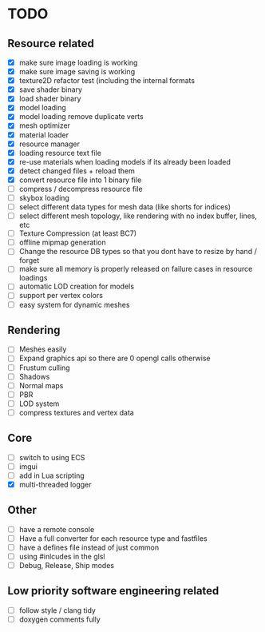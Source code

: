 # TODO

## Resource related
- [x] make sure image loading is working
- [x] make sure image saving is working
- [x] texture2D refactor test (including the internal formats
- [x] save shader binary
- [x] load shader binary
- [x] model loading
- [x] model loading remove duplicate verts
- [x] mesh optimizer
- [x] material loader
- [x] resource manager
- [x] loading resource text file
- [x] re-use materials when loading models if its already been loaded
- [x] detect changed files + reload them
- [x] convert resource file into 1 binary file
- [ ] compress / decompress resource file
- [ ] skybox loading
- [ ] select different data types for mesh data (like shorts for indices)
- [ ] select different mesh topology, like rendering with no index buffer, lines, etc
- [ ] Texture Compression (at least BC7)
- [ ] offline mipmap generation
- [ ] Change the resource DB types so that you dont have to resize by hand / forget
- [ ] make sure all memory is properly released on failure cases in resource loadings
- [ ] automatic LOD creation for models
- [ ] support per vertex colors
- [ ] easy system for dynamic meshes

## Rendering
- [ ] Meshes easily
- [ ] Expand graphics api so there are 0 opengl calls otherwise
- [ ] Frustum culling
- [ ] Shadows
- [ ] Normal maps
- [ ] PBR
- [ ] LOD system
- [ ] compress textures and vertex data

## Core
- [ ] switch to using ECS
- [ ] imgui
- [ ] add in Lua scripting
- [x] multi-threaded logger

## Other
- [ ] have a remote console
- [ ] Have a full converter for each resource type and fastfiles
- [ ] have a defines file instead of just common
- [ ] using #inlcudes in the glsl
- [ ] Debug, Release, Ship modes

## Low priority software engineering related
- [ ] follow style / clang tidy
- [ ] doxygen comments fully
